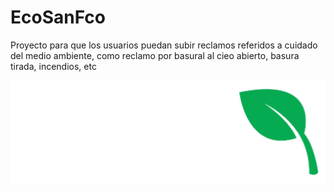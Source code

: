 # EcoSanFco
Proyecto para que los usuarios puedan subir reclamos referidos a cuidado del medio ambiente, como reclamo por basural al cieo abierto, basura tirada, incendios, etc

![EcoSanFco logo](./ecosanfcologo.png)